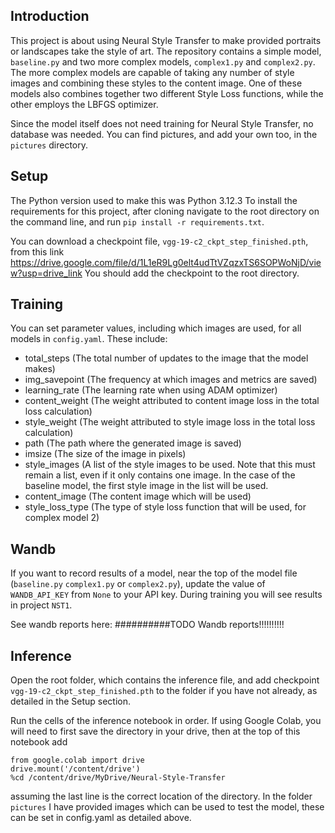 ## Introduction

This project is about using Neural Style Transfer to make provided portraits or landscapes take the style of art. The repository contains a simple model, `baseline.py` and two more complex models, `complex1.py` and `complex2.py`. The more complex models are capable of taking any number of style images and combining these styles to the content image. One of these models also combines together two different Style Loss functions, while the other employs the LBFGS optimizer.

Since the model itself does not need training for Neural Style Transfer, no database was needed. You can find pictures, and add your own too, in the `pictures` directory.


## Setup

The Python version used to make this was Python 3.12.3
To install the requirements for this project, after cloning navigate to the root directory on the command line, and run `pip install -r requirements.txt`.

You can download a checkpoint file, `vgg-19-c2_ckpt_step_finished.pth`, from this link https://drive.google.com/file/d/1L1eR9Lg0elt4udTtVZqzxTS6SOPWoNjD/view?usp=drive_link
You should add the checkpoint to the root directory.

## Training

You can set parameter values, including which images are used, for all models in `config.yaml`.
These include:
 - total_steps (The total number of updates to the image that the model makes)
 - img_savepoint (The frequency at which images and metrics are saved)
 - learning_rate (The learning rate when using ADAM optimizer)
 - content_weight (The weight attributed to content image loss in the total loss calculation)
 - style_weight (The weight attributed to style image loss in the total loss calculation)
 - path (The path where the generated image is saved)
 - imsize (The size of the image in pixels)
 - style_images (A list of the style images to be used. Note that this must remain a list, even if it only contains one image. In the case of the baseline model, the first style image in the list will be used.
 - content_image (The content image which will be used)
 - style_loss_type (The type of style loss function that will be used, for complex model 2)


## Wandb

If you want to record results of a model, near the top of the model file (`baseline.py` `complex1.py` or `complex2.py`), update the value of `WANDB_API_KEY` from `None` to your API key. During training you will see results in project `NST1`.

See wandb reports here: ##########TODO Wandb reports!!!!!!!!!!

## Inference

Open the root folder, which contains the inference file, and add checkpoint `vgg-19-c2_ckpt_step_finished.pth` to the folder if you have not already, as detailed in the Setup section.

Run the cells of the inference notebook in order. If using Google Colab, you will need to first save the directory in your drive, then at the top of this notebook add
```
from google.colab import drive
drive.mount('/content/drive')
%cd /content/drive/MyDrive/Neural-Style-Transfer
```
assuming the last line is the correct location of the directory. In the folder `pictures` I have provided images which can be used to test the model, these can be set in config.yaml as detailed above.
